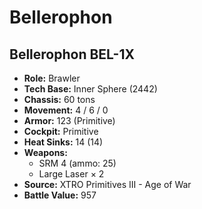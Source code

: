 # Bellerophon
## Bellerophon BEL-1X
- **Role:** Brawler
- **Tech Base:** Inner Sphere (2442)
- **Chassis:** 60 tons
- **Movement:** 4 / 6 / 0
- **Armor:** 123 (Primitive)
- **Cockpit:** Primitive
- **Heat Sinks:** 14 (14)
- **Weapons:**
  - SRM 4 (ammo: 25)
  - Large Laser × 2
- **Source:** XTRO Primitives III - Age of War
- **Battle Value:** 957

